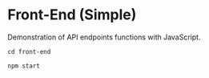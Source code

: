 # Front-End (Simple)

Demonstration of API endpoints functions with JavaScript.

`cd front-end`

`npm start`

